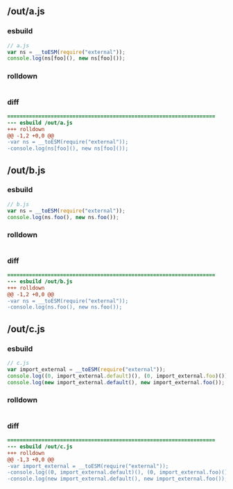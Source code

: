 ## /out/a.js
### esbuild
```js
// a.js
var ns = __toESM(require("external"));
console.log(ns[foo](), new ns[foo]());
```
### rolldown
```js

```
### diff
```diff
===================================================================
--- esbuild	/out/a.js
+++ rolldown	
@@ -1,2 +0,0 @@
-var ns = __toESM(require("external"));
-console.log(ns[foo](), new ns[foo]());

```
## /out/b.js
### esbuild
```js
// b.js
var ns = __toESM(require("external"));
console.log(ns.foo(), new ns.foo());
```
### rolldown
```js

```
### diff
```diff
===================================================================
--- esbuild	/out/b.js
+++ rolldown	
@@ -1,2 +0,0 @@
-var ns = __toESM(require("external"));
-console.log(ns.foo(), new ns.foo());

```
## /out/c.js
### esbuild
```js
// c.js
var import_external = __toESM(require("external"));
console.log((0, import_external.default)(), (0, import_external.foo)());
console.log(new import_external.default(), new import_external.foo());
```
### rolldown
```js

```
### diff
```diff
===================================================================
--- esbuild	/out/c.js
+++ rolldown	
@@ -1,3 +0,0 @@
-var import_external = __toESM(require("external"));
-console.log((0, import_external.default)(), (0, import_external.foo)());
-console.log(new import_external.default(), new import_external.foo());

```

